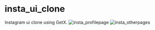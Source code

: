 # insta_ui_clone
 Instagram ui clone using GetX.
![insta_profilepage](https://github.com/rohanirshad/insta_ui_clone/assets/134674830/4bc79d42-b26a-4452-8c80-cd0b2542ffdd)
![insta_otherpages](https://github.com/rohanirshad/insta_ui_clone/assets/134674830/bf1aaa3e-a74f-4d09-8c3d-b1b1bcddd155)

